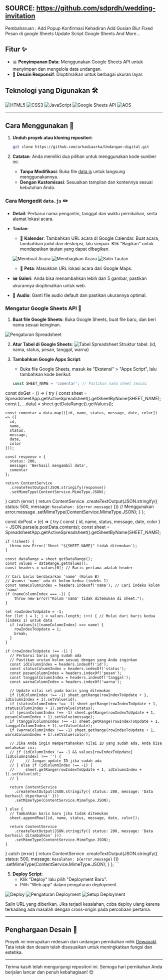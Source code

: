 ## SOURCE: https://github.com/sdprdh/wedding-invitation 

Pembaharuan :
Add Popup Konfirmasi Kehadiran
Add Gusian Blur
Fixed Pesan di google Sheets
Update Script Google Sheets
And More...

## Fitur ✨
- 📊 **Penyimpanan Data**: Menggunakan Google Sheets API untuk menyimpan dan mengelola data undangan.
- 📱 **Desain Responsif**: Dioptimalkan untuk berbagai ukuran layar.

## Teknologi yang Digunakan 🛠️

![HTML5](https://img.shields.io/badge/HTML5-E34F26?style=flat&logo=html5&logoColor=white)
![CSS3](https://img.shields.io/badge/CSS3-1572B6?style=flat&logo=css3&logoColor=white)
![JavaScript](https://img.shields.io/badge/JavaScript-F7DF1E?style=flat&logo=javascript&logoColor=black)
![Google Sheets API](https://img.shields.io/badge/Google%20Sheets%20API-34A853?style=flat&logo=googlesheets&logoColor=white)
![AOS](https://img.shields.io/badge/AOS-Animate%20On%20Scroll-38B2AC?style=flat)

---

## Cara Menggunakan 🚀

1. **Unduh proyek atau kloning repositori**:
    ```bash
    git clone https://github.com/arkadiaarka/Undangan-digital.git
    ```

2. **Catatan**: Anda memiliki dua pilihan untuk menggunakan kode sumber ini:
    - **Tanpa Modifikasi**: Buka file [data.js](https://github.com/arkadiaarka/Undangan-digital/blob/main/src/assets/data/data.js) untuk langsung menggunakannya.
    - **Dengan Kustomisasi**: Sesuaikan tampilan dan kontennya sesuai kebutuhan Anda.

### Cara Mengedit `data.js` ✏️

- **Detail**: Perbarui nama pengantin, tanggal dan waktu pernikahan, serta alamat lokasi acara.
- **Tautan**:
    - 📅 **Kalender**: Tambahkan URL acara di Google Calendar. Buat acara, tambahkan judul dan deskripsi, lalu simpan. Klik "Bagikan" untuk mendapatkan tautan yang dapat dibagikan.

  ![Membuat Acara](src/assets/images/readme1.png)
  ![Membagikan Acara](src/assets/images/readme2.png)
  ![Salin Tautan](src/assets/images/readme3.png)

    - 📍 **Peta**: Masukkan URL lokasi acara dari Google Maps.
- 🖼️ **Galeri**: Anda bisa menambahkan lebih dari 5 gambar, pastikan ukurannya dioptimalkan untuk web.
- 🎵 **Audio**: Ganti file audio default dan pastikan ukurannya optimal.

### Mengatur Google Sheets API 📜

1. **Buat file Google Sheets**: Buka Google Sheets, buat file baru, dan beri nama sesuai keinginan.

![Pengaturan Spreadsheet](src/assets/images/readme4.png)

2. **Atur Tabel di Google Sheets**:
   ![Tabel Spreadsheet](src/assets/images/readme5.png)
   Struktur tabel: (id, nama, status, pesan, tanggal, warna)

4. **Tambahkan Google Apps Script**:
    - Buka file Google Sheets, masuk ke "Ekstensi" > "Apps Script", lalu tambahkan kode berikut:

    ```javascript
    const SHEET_NAME = 'comentar'; // Pastikan nama sheet sesuai

const doGet = () => {
  try {
    const sheet = SpreadsheetApp.getActiveSpreadsheet().getSheetByName(SHEET_NAME);
    const [, ...data] = sheet.getDataRange().getValues();

    const comentar = data.map(([id, name, status, message, date, color]) => ({
      id,
      name,
      status,
      message,
      date,
      color
    }));

    const response = {
      status: 200,
      message: 'Berhasil mengambil data',
      comentar
    };

    return ContentService
      .createTextOutput(JSON.stringify(response))
      .setMimeType(ContentService.MimeType.JSON);
  } catch (error) {
    return ContentService
      .createTextOutput(JSON.stringify({ status: 500, message: `Kesalahan: ${error.message}` })) // Menggunakan error.message
      .setMimeType(ContentService.MimeType.JSON);
  }
};

const doPost = (e) => {
  try {
    const { id, name, status, message, date, color } = JSON.parse(e.postData.contents);
    const sheet = SpreadsheetApp.getActiveSpreadsheet().getSheetByName(SHEET_NAME);

    if (!sheet) {
      throw new Error(`Sheet "${SHEET_NAME}" tidak ditemukan`);
    }

    const dataRange = sheet.getDataRange();
    const values = dataRange.getValues();
    const headers = values[0]; // Baris pertama adalah header

    // Cari baris berdasarkan 'name' (Kolom B)
    // Asumsi 'name' ada di kolom kedua (indeks 1)
    const nameColumnIndex = headers.indexOf('nama'); // Cari indeks kolom 'nama'
    if (nameColumnIndex === -1) {
        throw new Error("Kolom 'nama' tidak ditemukan di sheet.");
    }

    let rowIndexToUpdate = -1;
    for (let i = 1; i < values.length; i++) { // Mulai dari baris kedua (indeks 1) untuk data
      if (values[i][nameColumnIndex] === name) {
        rowIndexToUpdate = i;
        break;
      }
    }

    if (rowIndexToUpdate !== -1) {
      // Perbarui baris yang sudah ada
      // Pastikan urutan kolom sesuai dengan yang Anda inginkan
      const idColumnIndex = headers.indexOf('id');
      const statusColumnIndex = headers.indexOf('status');
      const pesanColumnIndex = headers.indexOf('pesan');
      const tanggalColumnIndex = headers.indexOf('tanggal');
      const warnaColumnIndex = headers.indexOf('warna');

      // Update nilai sel pada baris yang ditemukan
      if (idColumnIndex !== -1) sheet.getRange(rowIndexToUpdate + 1, idColumnIndex + 1).setValue(id);
      if (statusColumnIndex !== -1) sheet.getRange(rowIndexToUpdate + 1, statusColumnIndex + 1).setValue(status);
      if (pesanColumnIndex !== -1) sheet.getRange(rowIndexToUpdate + 1, pesanColumnIndex + 1).setValue(message);
      if (tanggalColumnIndex !== -1) sheet.getRange(rowIndexToUpdate + 1, tanggalColumnIndex + 1).setValue(date);
      if (warnaColumnIndex !== -1) sheet.getRange(rowIndexToUpdate + 1, warnaColumnIndex + 1).setValue(color);
      
      // Jika Anda ingin mempertahankan nilai ID yang sudah ada, Anda bisa melakukan ini:
      // if (idColumnIndex !== -1 && values[rowIndexToUpdate][idColumnIndex] !== '') {
      //     // Jangan update ID jika sudah ada
      // } else if (idColumnIndex !== -1) {
      //     sheet.getRange(rowIndexToUpdate + 1, idColumnIndex + 1).setValue(id);
      // }

      return ContentService
        .createTextOutput(JSON.stringify({ status: 200, message: 'Data berhasil diperbarui' }))
        .setMimeType(ContentService.MimeType.JSON);

    } else {
      // Tambahkan baris baru jika tidak ditemukan
      sheet.appendRow([id, name, status, message, date, color]);

      return ContentService
        .createTextOutput(JSON.stringify({ status: 200, message: 'Data berhasil ditambahkan' }))
        .setMimeType(ContentService.MimeType.JSON);
    }

  } catch (error) {
    return ContentService
      .createTextOutput(JSON.stringify({ status: 500, message: `Kesalahan: ${error.message}` }))
      .setMimeType(ContentService.MimeType.JSON);
  }
};
    ```

5. **Deploy Script**:
    - Klik "Deploy" lalu pilih "Deployment Baru".
    - Pilih "Web app" dalam pengaturan deployment.

![Deploy](src/assets/images/readme8.png)
![Pengaturan Deployment](src/assets/images/readme7.png)
![Setup Deployment](src/assets/images/readme6.png)

Salin URL yang diberikan. Jika terjadi kesalahan, coba deploy ulang karena terkadang ada masalah dengan cross-origin pada percobaan pertama.

---

## Penghargaan Desain 🎨

Proyek ini merupakan redesain dari undangan pernikahan milik [Dewanakl](https://github.com/dewanakl). Tata letak dan desain telah disesuaikan untuk meningkatkan fungsi dan estetika.

---

Terima kasih telah mengunjungi repositori ini. Semoga hari pernikahan Anda berjalan lancar dan penuh kebahagiaan! 😊
